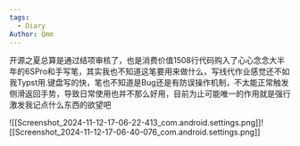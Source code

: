```yaml
---
tags:
  - Diary
Author: Qmm
---
```

开源之夏总算是通过结项审核了，也是消费价值1508行代码购入了心心念念大半年的6SPro和手写笔，其实我也不知道这笔要用来做什么，写线代作业感觉还不如我Typst用.键盘写的快，笔也不知道是Bug还是有防误操作机制，不太能正常触发侧滑返回手势，导致日常使用也并不那么好用，目前为止可能唯一的作用就是强行激发我记点什么东西的欲望吧


![[Screenshot_2024-11-12-17-06-22-413_com.android.settings.png]]![[Screenshot_2024-11-12-17-06-40-076_com.android.settings.png]]